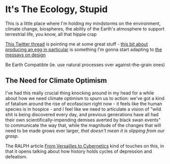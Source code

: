 # It's The Ecology, Stupid

This is a little place where I'm holding my mindstorms on the environment, climate change, biospheres, the ability of the Earth's atmosphere to support terrestrial life, you know, all that hippie crap

[This Twitter thread](https://twitter.com/BuildSoil/status/1138125178842492928) is pointing me at some great stuff - [this bit about producing an egg in particular](https://twitter.com/BuildSoil/status/1138132884902912001) is something I'm gonna start adapting to [the messays on design](8p7rm-5qj6z-we8w5-t78g4-7698p)

Be Earth Compatible (ie. use natural processes over against-the-grain ones)

## The Need for Climate Optimism

I've had this really crucial thing knocking around in my head for a while about how we need climate optimism to spurn us to action: we've got a kind of fatalism around the rise of ecofascism right now - it feels like the human species is in hospice - and I feel like we need to articulate a vision of "wild shit is being discovered every day, and previous generations have all had their own scientifically-impending demises averted by black swan events" to communicate the way that, while the magnitude of the changes that will need to be made grows ever larger, *that doesn't mean it is slipping from our grasp*.

The RALPH article [From Versailles to Cybernetics](http://www.ralphmag.org/batesonP.html) kind of touches on this, in that it opens talking about how history holds cycles of depression and defeatism.
